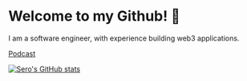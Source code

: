 # Welcome to my Github! 👋

I am a software engineer, with experience building web3 applications. 

[Podcast](https://open.spotify.com/show/2HfqI2dFN85uLLFwGqEk0d?si=8806d5fe93f647ed)

[![Sero's GitHub stats](https://github-readme-stats.vercel.app/api?username=Seroxdesign)](https://github.com/Seroxdesign/github-readme-stats)
